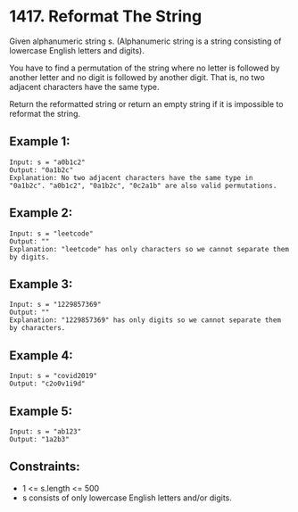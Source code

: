 # 1417. Reformat The String

Given alphanumeric string s. (Alphanumeric string is a string consisting of lowercase English letters and digits).

You have to find a permutation of the string where no letter is followed by another letter and no digit is followed by another digit. That is, no two adjacent characters have the same type.

Return the reformatted string or return an empty string if it is impossible to reformat the string.

## Example 1:

```
Input: s = "a0b1c2"
Output: "0a1b2c"
Explanation: No two adjacent characters have the same type in "0a1b2c". "a0b1c2", "0a1b2c", "0c2a1b" are also valid permutations.
```

## Example 2:

```
Input: s = "leetcode"
Output: ""
Explanation: "leetcode" has only characters so we cannot separate them by digits.
```

## Example 3:

```
Input: s = "1229857369"
Output: ""
Explanation: "1229857369" has only digits so we cannot separate them by characters.
```

## Example 4:

```
Input: s = "covid2019"
Output: "c2o0v1i9d"
```

## Example 5:

```
Input: s = "ab123"
Output: "1a2b3"
```

## Constraints:

* 1 <= s.length <= 500
* s consists of only lowercase English letters and/or digits.